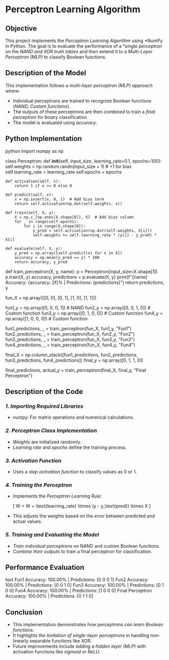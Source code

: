 # Perceptron Learning Algorithm

## Objective
This project implements the *Perceptron Learning Algorithm* using *NumPy in Python. The goal is to evaluate the performance of a **single perceptron* on the *NAND and XOR truth tables* and then extend it to a *Multi-Layer Perceptron (MLP)* to classify Boolean functions.

## Description of the Model
This implementation follows a *multi-layer perceptron (MLP) approach* where:
- Individual perceptrons are trained to recognize Boolean functions (*NAND, Custom functions*).
- The outputs of these perceptrons are then *combined* to train a *final perceptron* for binary classification.
- The model is evaluated using *accuracy*.

## Python Implementation
python
import numpy as np

class Perceptron:
    def __init__(self, input_size, learning_rate=0.1, epochs=100):
        self.weights = np.random.randn(input_size + 1)  # +1 for bias
        self.learning_rate = learning_rate
        self.epochs = epochs

    def activation(self, x):
        return 1 if x >= 0 else 0

    def predict(self, x):
        x = np.insert(x, 0, 1)  # Add bias term
        return self.activation(np.dot(self.weights, x))

    def train(self, X, y):
        X = np.c_[np.ones(X.shape[0]), X]  # Add bias column
        for _ in range(self.epochs):
            for i in range(X.shape[0]):
                y_pred = self.activation(np.dot(self.weights, X[i]))
                self.weights += self.learning_rate * (y[i] - y_pred) * X[i]

    def evaluate(self, X, y):
        y_pred = np.array([self.predict(x) for x in X])
        accuracy = np.mean(y_pred == y) * 100
        return accuracy, y_pred

def train_perceptron(X, y, name):
    p = Perceptron(input_size=X.shape[1])
    p.train(X, y)
    accuracy, predictions = p.evaluate(X, y)
    print(f"{name} Accuracy: {accuracy:.2f}% | Predictions: {predictions}")
    return predictions, y

fun_X = np.array([[0, 0], [0, 1], [1, 0], [1, 1]])

fun1_y = np.array([0, 0, 0, 1])  # NAND
fun2_y = np.array([0, 0, 1, 0])  # Custom function
fun3_y = np.array([0, 1, 0, 0])  # Custom function
fun4_y = np.array([1, 0, 0, 0])  # Custom function

fun1_predictions, _ = train_perceptron(fun_X, fun1_y, "Fun1")
fun2_predictions, _ = train_perceptron(fun_X, fun2_y, "Fun2")
fun3_predictions, _ = train_perceptron(fun_X, fun3_y, "Fun3")
fun4_predictions, _ = train_perceptron(fun_X, fun4_y, "Fun4")

final_X = np.column_stack([fun1_predictions, fun2_predictions, fun3_predictions, fun4_predictions])
final_y = np.array([0, 1, 1, 0])

final_predictions, actual_y = train_perceptron(final_X, final_y, "Final Perceptron")


## Description of the Code
### *1. Importing Required Libraries*
- numpy: For matrix operations and numerical calculations.

### *2. Perceptron Class Implementation*
- *Weights* are initialized randomly.
- *Learning rate* and *epochs* define the training process.

### *3. Activation Function*
- Uses a *step activation function* to classify values as 0 or 1.

### *4. Training the Perceptron*
- Implements the *Perceptron Learning Rule*:
  
  \[ W = W + \text{learning_rate} \times (y - y_\text{pred}) \times X \]

- This adjusts the weights based on the *error* between predicted and actual values.

### *5. Training and Evaluating the Model*
- *Train individual perceptrons* on NAND and custom Boolean functions.
- *Combine their outputs* to train a final perceptron for classification.

## Performance Evaluation
text
Fun1 Accuracy: 100.00% | Predictions: [0 0 0 1]
Fun2 Accuracy: 100.00% | Predictions: [0 0 1 0]
Fun3 Accuracy: 100.00% | Predictions: [0 1 0 0]
Fun4 Accuracy: 100.00% | Predictions: [1 0 0 0]
Final Perceptron Accuracy: 100.00% | Predictions: [0 1 1 0]


## Conclusion
- This implementation demonstrates *how perceptrons can learn Boolean functions*.
- It highlights *the limitation of single-layer perceptrons* in handling non-linearly separable functions like XOR.
- Future improvements include *adding a hidden layer (MLP)* with activation functions like *sigmoid or ReLU*.

